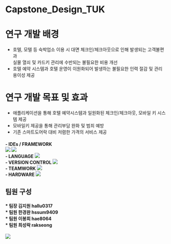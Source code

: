 # Capstone_Design_TUK

# 연구 개발 배경
- 호텔, 모텔 등 숙박업소 이용 시 
  대면 체크인/체크아웃으로 인해 발생되는 고객불편과      
  실물 열쇠 및 카드키 관리에 수반되는 불필요한 비용 개선   
- 호텔 예약 시스템과 호텔 운영이 이원화되어 발생하는 불필요한 인력 절감 및 관리 용이성 제공

# 연구 개발 목표 및 효과
- 애플리케이션을 통해 호텔 예약시스템과 일원화된 체크인/체크아웃, 모바일 키 시스템 제공
- 모바일키 제공을 통해 관리부담 완화 및 범죄 예방
- 기존 스마트도어락 대비 저렴한 가격의 서비스 제공
<h4>
- IDEs / FRAMEWORK<br><img src="https://img.shields.io/badge/Android%20Studio-3DDC84.svg?style=for-the-badge&logo=android-studio&logoColor=white"/> <img src="https://img.shields.io/badge/Flutter-%2302569B.svg?style=for-the-badge&logo=Flutter&logoColor=white"/><br>
- LANGUAGE   <img src="https://img.shields.io/badge/dart-%230175C2.svg?style=for-the-badge&logo=dart&logoColor=white" /><br>
- VERSION CONTROL   <img src="https://img.shields.io/badge/github-%23121011.svg?style=for-the-badge&logo=github&logoColor=white"/><br> 
- TEAMWORK   <img src="https://img.shields.io/badge/Notion-%23000000.svg?style=for-the-badge&logo=notion&logoColor=white"/><br>
- HARDWARE   <img src="https://img.shields.io/badge/-RaspberryPi-C51A4A?style=for-the-badge&logo=Raspberry-Pi"/><br>
</h4>
<h2> 팀원 구성</h2>
<h4>* 팀장 김지원 hallu0317 <br>
* 팀원 한경완 hssum9409 <br>
* 팀원 이봉희 hae8064 <br>
* 팀원 최성락 rakseong <br></h4>
<img src="https://img.shields.io/badge/dart-%230175C2.svg?style=for-the-badge&logo=dart&logoColor=white" />
